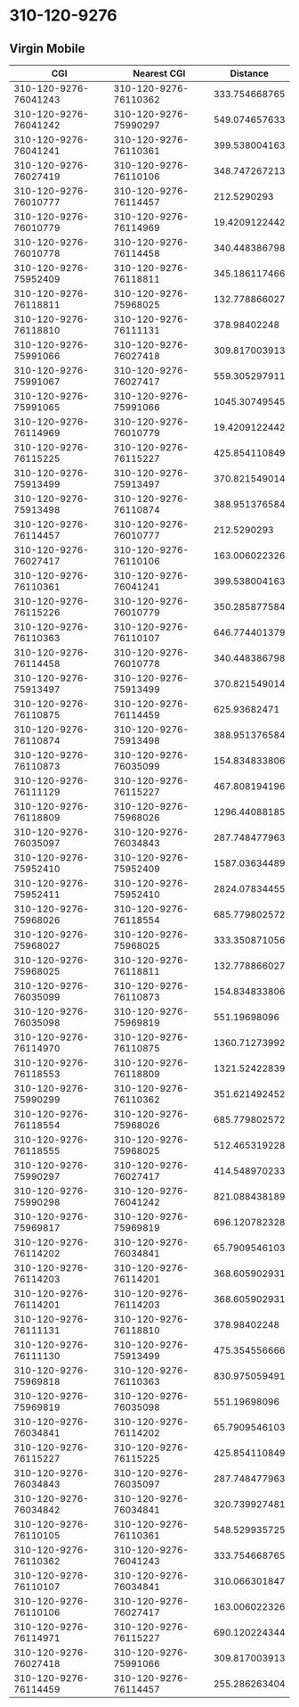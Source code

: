 # 310-120-9276
## Virgin Mobile


| CGI | Nearest CGI | Distance |
|-----|-------------|----------|
| 310-120-9276-76041243 | 310-120-9276-76110362 | 333.754668765 |
| 310-120-9276-76041242 | 310-120-9276-75990297 | 549.074657633 |
| 310-120-9276-76041241 | 310-120-9276-76110361 | 399.538004163 |
| 310-120-9276-76027419 | 310-120-9276-76110106 | 348.747267213 |
| 310-120-9276-76010777 | 310-120-9276-76114457 | 212.5290293 |
| 310-120-9276-76010779 | 310-120-9276-76114969 | 19.4209122442 |
| 310-120-9276-76010778 | 310-120-9276-76114458 | 340.448386798 |
| 310-120-9276-75952409 | 310-120-9276-76118811 | 345.186117466 |
| 310-120-9276-76118811 | 310-120-9276-75968025 | 132.778866027 |
| 310-120-9276-76118810 | 310-120-9276-76111131 | 378.98402248 |
| 310-120-9276-75991066 | 310-120-9276-76027418 | 309.817003913 |
| 310-120-9276-75991067 | 310-120-9276-76027417 | 559.305297911 |
| 310-120-9276-75991065 | 310-120-9276-75991066 | 1045.30749545 |
| 310-120-9276-76114969 | 310-120-9276-76010779 | 19.4209122442 |
| 310-120-9276-76115225 | 310-120-9276-76115227 | 425.854110849 |
| 310-120-9276-75913499 | 310-120-9276-75913497 | 370.821549014 |
| 310-120-9276-75913498 | 310-120-9276-76110874 | 388.951376584 |
| 310-120-9276-76114457 | 310-120-9276-76010777 | 212.5290293 |
| 310-120-9276-76027417 | 310-120-9276-76110106 | 163.006022326 |
| 310-120-9276-76110361 | 310-120-9276-76041241 | 399.538004163 |
| 310-120-9276-76115226 | 310-120-9276-76010779 | 350.285877584 |
| 310-120-9276-76110363 | 310-120-9276-76110107 | 646.774401379 |
| 310-120-9276-76114458 | 310-120-9276-76010778 | 340.448386798 |
| 310-120-9276-75913497 | 310-120-9276-75913499 | 370.821549014 |
| 310-120-9276-76110875 | 310-120-9276-76114459 | 625.93682471 |
| 310-120-9276-76110874 | 310-120-9276-75913498 | 388.951376584 |
| 310-120-9276-76110873 | 310-120-9276-76035099 | 154.834833806 |
| 310-120-9276-76111129 | 310-120-9276-76115227 | 467.808194196 |
| 310-120-9276-76118809 | 310-120-9276-75968026 | 1296.44088185 |
| 310-120-9276-76035097 | 310-120-9276-76034843 | 287.748477963 |
| 310-120-9276-75952410 | 310-120-9276-75952409 | 1587.03634489 |
| 310-120-9276-75952411 | 310-120-9276-75952410 | 2824.07834455 |
| 310-120-9276-75968026 | 310-120-9276-76118554 | 685.779802572 |
| 310-120-9276-75968027 | 310-120-9276-75968025 | 333.350871056 |
| 310-120-9276-75968025 | 310-120-9276-76118811 | 132.778866027 |
| 310-120-9276-76035099 | 310-120-9276-76110873 | 154.834833806 |
| 310-120-9276-76035098 | 310-120-9276-75969819 | 551.19698096 |
| 310-120-9276-76114970 | 310-120-9276-76110875 | 1360.71273992 |
| 310-120-9276-76118553 | 310-120-9276-76118809 | 1321.52422839 |
| 310-120-9276-75990299 | 310-120-9276-76110362 | 351.621492452 |
| 310-120-9276-76118554 | 310-120-9276-75968026 | 685.779802572 |
| 310-120-9276-76118555 | 310-120-9276-75968025 | 512.465319228 |
| 310-120-9276-75990297 | 310-120-9276-76027417 | 414.548970233 |
| 310-120-9276-75990298 | 310-120-9276-76041242 | 821.088438189 |
| 310-120-9276-75969817 | 310-120-9276-75969819 | 696.120782328 |
| 310-120-9276-76114202 | 310-120-9276-76034841 | 65.7909546103 |
| 310-120-9276-76114203 | 310-120-9276-76114201 | 368.605902931 |
| 310-120-9276-76114201 | 310-120-9276-76114203 | 368.605902931 |
| 310-120-9276-76111131 | 310-120-9276-76118810 | 378.98402248 |
| 310-120-9276-76111130 | 310-120-9276-75913499 | 475.354556666 |
| 310-120-9276-75969818 | 310-120-9276-76110363 | 830.975059491 |
| 310-120-9276-75969819 | 310-120-9276-76035098 | 551.19698096 |
| 310-120-9276-76034841 | 310-120-9276-76114202 | 65.7909546103 |
| 310-120-9276-76115227 | 310-120-9276-76115225 | 425.854110849 |
| 310-120-9276-76034843 | 310-120-9276-76035097 | 287.748477963 |
| 310-120-9276-76034842 | 310-120-9276-76034841 | 320.739927481 |
| 310-120-9276-76110105 | 310-120-9276-76110361 | 548.529935725 |
| 310-120-9276-76110362 | 310-120-9276-76041243 | 333.754668765 |
| 310-120-9276-76110107 | 310-120-9276-76034841 | 310.066301847 |
| 310-120-9276-76110106 | 310-120-9276-76027417 | 163.006022326 |
| 310-120-9276-76114971 | 310-120-9276-76115227 | 690.120224344 |
| 310-120-9276-76027418 | 310-120-9276-75991066 | 309.817003913 |
| 310-120-9276-76114459 | 310-120-9276-76114457 | 255.286263404 |
